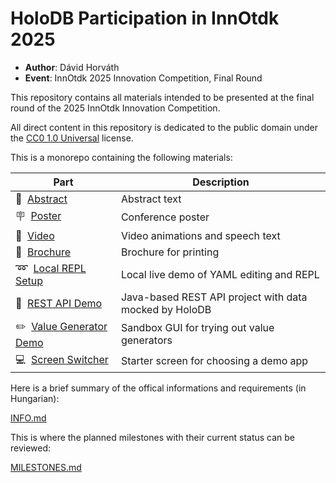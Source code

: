 # HoloDB Participation in InnOtdk 2025

- **Author**: Dávid Horváth
- **Event**: InnOtdk 2025 Innovation Competition, Final Round

This repository contains all materials intended to be presented
at the final round of the 2025 InnOtdk Innovation Competition.

All direct content in this repository is dedicated to the public domain under the
[CC0 1.0 Universal](https://creativecommons.org/publicdomain/zero/1.0/legalcode)
license.

This is a monorepo containing the following materials:

| Part | Description |
| --- | --- |
| :scroll:&nbsp; [Abstract](abstract/) | Abstract text |
| :placard:&nbsp; [Poster](poster/) | Conference poster |
| :movie_camera:&nbsp; [Video](video/) | Video animations and speech text |
| :blue_book:&nbsp; [Brochure](brochure/) | Brochure for printing |
| :loop:&nbsp; [Local REPL Setup](local-repl-setup/) | Local live demo of YAML editing and REPL |
| :link:&nbsp; [REST API Demo](rest-demo/) | Java-based REST API project with data mocked by HoloDB |
| :pencil2:&nbsp; [Value Generator Demo](value-generator-demo/) | Sandbox GUI for trying out value generators |
| :computer:&nbsp; [Screen Switcher](screen-switcher/) | Starter screen for choosing a demo app |

Here is a brief summary of the offical informations and requirements (in Hungarian):

[INFO.md](INFO.md)

This is where the planned milestones with their current status can be reviewed:

[MILESTONES.md](MILESTONES.md)

